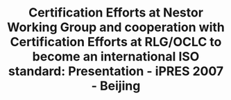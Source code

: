 ---
abstract: null
creators:
- Keitel, Christian
date: null
document_url: https://services.phaidra.univie.ac.at/api/object/o:294503/download
grand_parent: iPRES
institutions: []
keywords:
- beijing
landing_page_url: https://phaidra.univie.ac.at/o:294503
language: eng
layout: publication
license: CC BY-SA 3.0 AT
notes_url: null
parent: iPRES 2007
presentation_url: null
size: 129781
source_name: iPRES
title: 'Certification Efforts at Nestor Working Group and cooperation with Certification
  Efforts at RLG/OCLC to become an international ISO standard: Presentation - iPRES
  2007 - Beijing'
type: paper
year: 2007
---